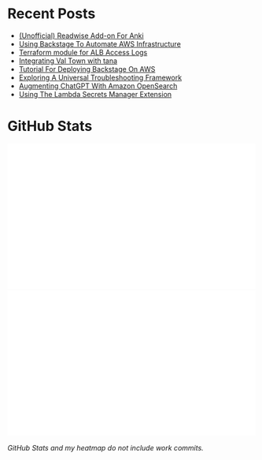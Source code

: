# Recent Posts
- [(Unofficial) Readwise Add-on For Anki](https://github.com/mattbarlow-sg/readwise-anki)
- [Using Backstage To Automate AWS Infrastructure](https://www.stratusgrid.com/open-space/how-to-automate-aws-with-backstage)
- [Terraform module for ALB Access Logs](https://github.com/StratusGrid/terraform-aws-athena-alb-table)
- [Integrating Val Town with tana](https://dev.to/pentekostos/integrating-val-town-with-tana-1m3o)
- [Tutorial For Deploying Backstage On AWS](https://github.com/mattbarlow-sg/backstage-aws-walkthrough)
- [Exploring A Universal Troubleshooting Framework](https://www.stratusgrid.com/open-space/exploring-a-universal-troubleshooting-framework)
- [Augmenting ChatGPT With Amazon OpenSearch](https://www.stratusgrid.com/open-space/augmenting-chatgpt-with-amazon-opensearch?utm_content=241283095)
- [Using The Lambda Secrets Manager Extension](https://www.stratusgrid.com/open-space/using-the-lambda-secrets-manager-extension)

# GitHub Stats
![](https://raw.githubusercontent.com/mattbarlow-sg/github-stats/master/generated/overview.svg#gh-light-mode-only)
![](https://raw.githubusercontent.com/mattbarlow-sg/github-stats/master/generated/languages.svg#gh-light-mode-only)

_GitHub Stats and my heatmap do not include work commits._
